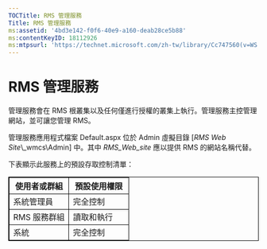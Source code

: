```yaml
---
TOCTitle: RMS 管理服務
Title: RMS 管理服務
ms:assetid: '4bd3e142-f0f6-40e9-a160-deab28ce5b88'
ms:contentKeyID: 18112926
ms:mtpsurl: 'https://technet.microsoft.com/zh-tw/library/Cc747560(v=WS.10)'
---
```


RMS 管理服務
============

管理服務會在 RMS 根叢集以及任何僅進行授權的叢集上執行。管理服務主控管理網站，並可讓您管理 RMS。

管理服務應用程式檔案 Default.aspx 位於 Admin 虛擬目錄 \[*RMS Web Site*\\\_wmcs\\Admin\] 中。其中 *RMS\_Web\_site* 應以提供 RMS 的網站名稱代替。

下表顯示此服務上的預設存取控制清單：

<p></p> 
<table style="border:1px solid black;">
<colgroup>
<col width="50%" />
<col width="50%" />
</colgroup>
<thead>
<tr class="header">
<th style="border:1px solid black;" >使用者或群組</th>
<th style="border:1px solid black;" >預設使用權限</th>
</tr>
</thead>
<tbody>
<tr class="odd">
<td style="border:1px solid black;">系統管理員</td>
<td style="border:1px solid black;">完全控制</td>
</tr>
<tr class="even">
<td style="border:1px solid black;">RMS 服務群組</td>
<td style="border:1px solid black;">讀取和執行</td>
</tr>
<tr class="odd">
<td style="border:1px solid black;">系統</td>
<td style="border:1px solid black;">完全控制</td>
</tr>
</tbody>
</table>